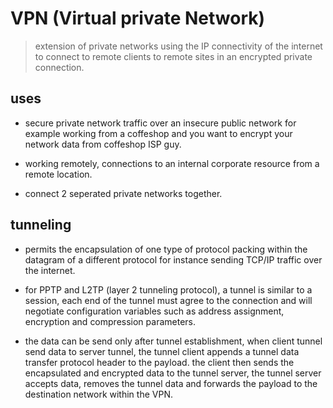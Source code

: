 # VPN (Virtual private Network)

> extension of private networks using the IP connectivity of the internet to connect to remote clients to remote sites in an encrypted private connection.

## uses

- secure private network traffic over an insecure public network for example working from a coffeshop and you want to encrypt your network data from coffeshop ISP guy.

- working remotely, connections to an internal corporate resource from a remote location.

- connect 2 seperated private networks together.

## tunneling

- permits the encapsulation of one type of protocol packing within the datagram of a different protocol for instance sending TCP/IP traffic over the internet.

- for PPTP and L2TP (layer 2 tunneling protocol), a tunnel is similar to a session, each end of the tunnel must agree to the connection and will negotiate configuration variables such as address assignment, encryption and compression parameters.

- the data can be send only after tunnel establishment, when client tunnel send data to server tunnel, the tunnel client appends a tunnel data transfer protocol header to the payload. the client then sends the encapsulated and encrypted data to the tunnel server, the tunnel server accepts data, removes the tunnel data and forwards the payload to the destination network within the VPN.
